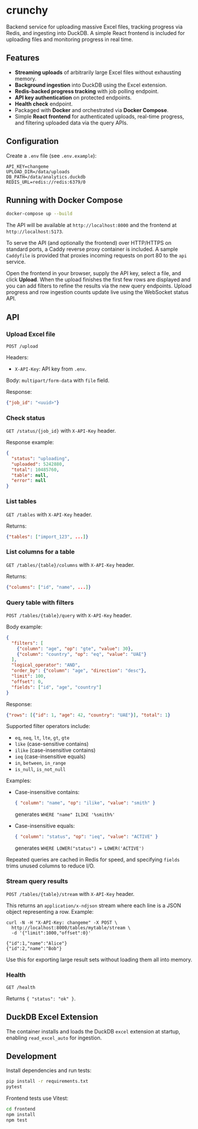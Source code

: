 # crunchy

Backend service for uploading massive Excel files, tracking progress via Redis, and ingesting into DuckDB. A simple React frontend is included for uploading files and monitoring progress in real time.

## Features
- **Streaming uploads** of arbitrarily large Excel files without exhausting memory.
- **Background ingestion** into DuckDB using the Excel extension.
- **Redis-backed progress tracking** with job polling endpoint.
- **API key authentication** on protected endpoints.
- **Health check** endpoint.
- Packaged with **Docker** and orchestrated via **Docker Compose**.
 - Simple **React frontend** for authenticated uploads, real-time progress, and filtering uploaded data via the query APIs.

## Configuration
Create a `.env` file (see `.env.example`):

```env
API_KEY=changeme
UPLOAD_DIR=/data/uploads
DB_PATH=/data/analytics.duckdb
REDIS_URL=redis://redis:6379/0
```

## Running with Docker Compose
```bash
docker-compose up --build
```
The API will be available at `http://localhost:8000` and the frontend at `http://localhost:5173`.

To serve the API (and optionally the frontend) over HTTP/HTTPS on standard ports, a Caddy reverse proxy container is included. A sample `Caddyfile` is provided that proxies incoming requests on port 80 to the `api` service.

Open the frontend in your browser, supply the API key, select a file, and click **Upload**. When the upload finishes the first few rows are displayed and you can add filters to refine the results via the new query endpoints. Upload progress and row ingestion counts update live using the WebSocket status API.

## API
### Upload Excel file
`POST /upload`

Headers:
- `X-API-Key`: API key from `.env`.

Body: `multipart/form-data` with `file` field.

Response:
```json
{"job_id": "<uuid>"}
```

### Check status
`GET /status/{job_id}` with `X-API-Key` header.

Response example:
```json
{
  "status": "uploading",
  "uploaded": 5242880,
  "total": 10485760,
  "table": null,
  "error": null
}
```

### List tables
`GET /tables` with `X-API-Key` header.

Returns:
```json
{"tables": ["import_123", ...]}
```

### List columns for a table
`GET /tables/{table}/columns` with `X-API-Key` header.

Returns:
```json
{"columns": ["id", "name", ...]}
```

### Query table with filters
`POST /tables/{table}/query` with `X-API-Key` header.

Body example:
```json
{
  "filters": [
    {"column": "age", "op": "gte", "value": 30},
    {"column": "country", "op": "eq", "value": "UAE"}
  ],
  "logical_operator": "AND",
  "order_by": {"column": "age", "direction": "desc"},
  "limit": 100,
  "offset": 0,
  "fields": ["id", "age", "country"]
}
```

Response:
```json
{"rows": [{"id": 1, "age": 42, "country": "UAE"}], "total": 1}
```

Supported filter operators include:

- `eq`, `neq`, `lt`, `lte`, `gt`, `gte`
- `like` (case-sensitive contains)
- `ilike` (case-insensitive contains)
- `ieq` (case-insensitive equals)
- `in`, `between`, `in_range`
- `is_null`, `is_not_null`

Examples:

- Case-insensitive contains:

  ```json
  { "column": "name", "op": "ilike", "value": "smith" }
  ```

  generates `WHERE "name" ILIKE '%smith%'`

- Case-insensitive equals:

  ```json
  { "column": "status", "op": "ieq", "value": "ACTIVE" }
  ```

  generates `WHERE LOWER("status") = LOWER('ACTIVE')`

Repeated queries are cached in Redis for speed, and specifying `fields` trims unused columns to reduce I/O.

### Stream query results
`POST /tables/{table}/stream` with `X-API-Key` header.

This returns an `application/x-ndjson` stream where each line is a JSON object representing a row. Example:

```
curl -N -H "X-API-Key: changeme" -X POST \
  http://localhost:8000/tables/mytable/stream \
  -d '{"limit":1000,"offset":0}'
```

```
{"id":1,"name":"Alice"}
{"id":2,"name":"Bob"}
```

Use this for exporting large result sets without loading them all into memory.

### Health
`GET /health`

Returns `{ "status": "ok" }`.

## DuckDB Excel Extension
The container installs and loads the DuckDB `excel` extension at startup, enabling `read_excel_auto` for ingestion.

## Development
Install dependencies and run tests:
```bash
pip install -r requirements.txt
pytest
```

Frontend tests use Vitest:
```bash
cd frontend
npm install
npm test
```
